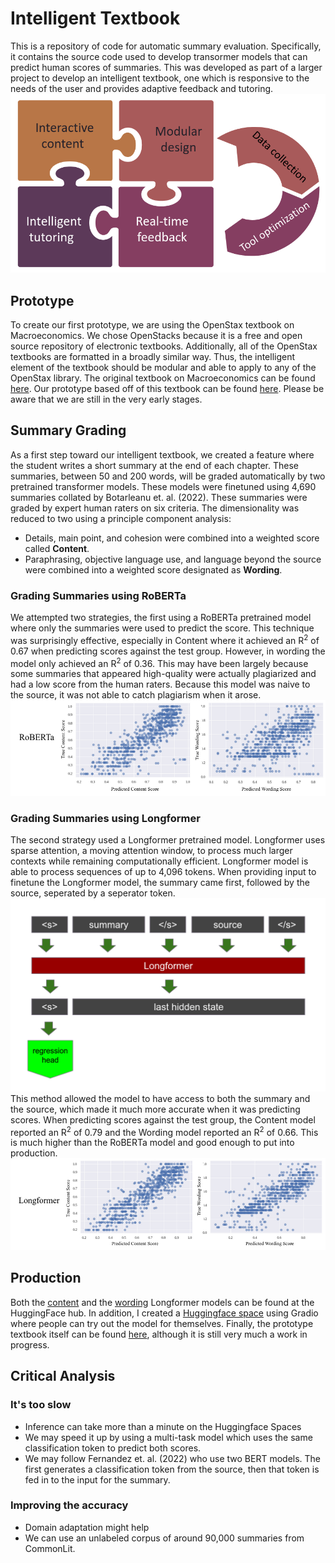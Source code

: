 # Intelligent Textbook
This is a repository of code for automatic summary evaluation. Specifically, it contains the source code used to develop transormer models that can predict human scores of summaries. This was developed as part of a larger project to develop an intelligent textbook, one which is responsive to the needs of the user and provides adaptive feedback and tutoring.
![elements of textbook](elements_of_textbook.png)

## Prototype
To create our first prototype, we are using the OpenStax textbook on Macroeconomics. We chose OpenStacks because it is a free and open source repository of electronic textbooks. Additionally, all of the OpenStax textbooks are formatted in a broadly similar way. Thus, the intelligent element of the textbook should be modular and able to apply to any of the OpenStax library. The original textbook on Macroeconomics can be found [here](https://openstax.org/books/principles-macroeconomics-ap-courses-2e/pages/1-introduction). Our prototype based off of this textbook can be found [here](https://textbook-demo.web.app/module-1/chapter-1/section-1/). Please be aware that we are still in the very early stages.

## Summary Grading
As a first step toward our intelligent textbook, we created a feature where the student writes a short summary at the end of each chapter. These summaries, between 50 and 200 words, will be graded automatically by two pretrained transformer models. These models were finetuned using 4,690 summaries collated by Botarleanu et. al. (2022). These summaries were graded by expert human raters on six criteria. The dimensionality was reduced to two using a principle component analysis:
* Details, main point, and cohesion were combined into a weighted score called **Content**.
* Paraphrasing, objective language use, and language beyond the source were combined into a weighted score designated as **Wording**.

### Grading Summaries using RoBERTa
We attempted two strategies, the first using a RoBERTa pretrained model where only the summaries were used to predict the score. This technique was surprisingly effective, especially in Content where it achieved an R<sup>2</sup> of 0.67 when predicting scores against the test group. However, in wording the model only achieved an R<sup>2</sup> of 0.36. This may have been largely because some summaries that appeared high-quality were actually plagiarized and had a low score from the human raters. Because this model was naive to the source, it was not able to catch plagiarism when it arose.
![roberta_scatters](roberta_scatters.png)

### Grading Summaries using Longformer
The second strategy used a Longformer pretrained model. Longformer uses sparse attention, a moving attention window, to process much larger contexts while remaining computationally efficient. Longformer model is able to process sequences of up to 4,096 tokens. When providing input to finetune the Longformer model, the summary came first, followed by the source, seperated by a seperator token. 
![model_diagram](model_diagram.png)
This method allowed the model to have access to both the summary and the source, which made it much more accurate when it was predicting scores. When predicting scores against the test group, the Content model reported an R<sup>2</sup> of 0.79 and the Wording model reported an R<sup>2</sup> of 0.66. This is much higher than the RoBERTa model and good enough to put into production.
![longformer_scatters](longformer_scatters.png)

## Production
Both the [content](https://huggingface.co/tiedaar/summary-longformer-content) and the [wording](https://huggingface.co/tiedaar/summary-longformer-wording) Longformer models can be found at the HuggingFace hub. In addition, I created a [Huggingface space](https://huggingface.co/spaces/tiedaar/economics_summary_grader) using Gradio where people can try out the model for themselves. Finally, the prototype textbook itself can be found [here](https://textbook-demo.web.app/module-1/chapter-1/section-1/), although it is still very much a work in progress.

## Critical Analysis
### It's too slow
* Inference can take more than a minute on the Huggingface Spaces
* We may speed it up by using a multi-task model which uses the same classification token to predict both scores.
* We may follow Fernandez et. al. (2022) who use two BERT models. The first generates a classification token from the source, then that token is fed in to the input for the summary.
### Improving the accuracy
* Domain adaptation might help
* We can use an unlabeled corpus of around 90,000 summaries from CommonLit.
